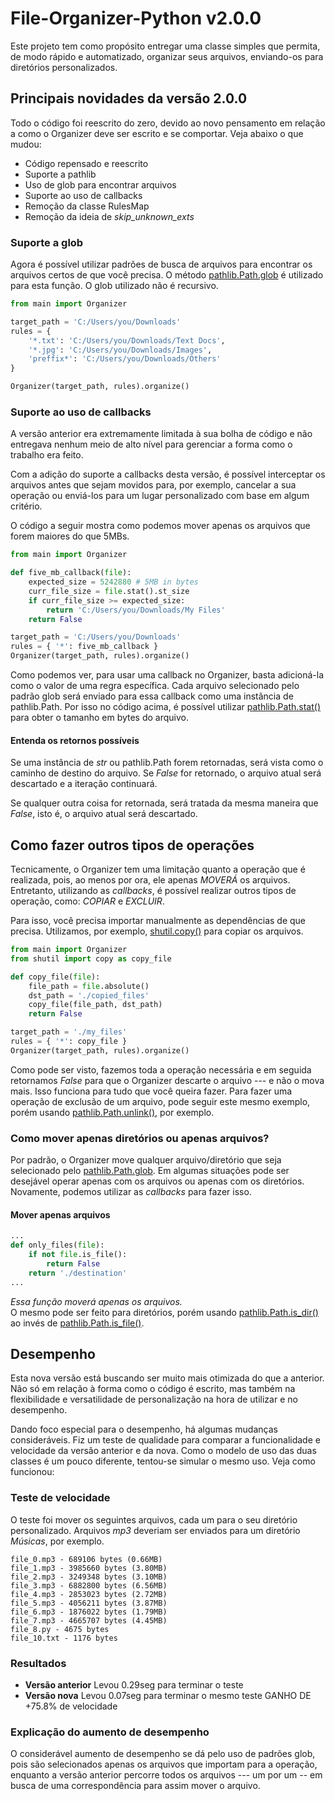 # File-Organizer-Python v2.0.0
Este projeto tem como propósito entregar uma classe simples que permita, de modo rápido e automatizado, organizar seus arquivos, enviando-os para diretórios personalizados.

## Principais novidades da versão 2.0.0
Todo o código foi reescrito do zero, devido ao novo pensamento
em relação a como o Organizer deve ser escrito e se comportar. Veja abaixo o que mudou:

- Código repensado e reescrito
- Suporte a pathlib
- Uso de glob para encontrar arquivos
- Suporte ao uso de callbacks
- Remoção da classe RulesMap
- Remoção da ideia de _skip_unknown_exts_

### Suporte a glob

Agora é possível utilizar padrões de busca de arquivos para encontrar os arquivos certos de que você precisa. O método [pathlib.Path.glob](https://docs.python.org/3/library/pathlib.html#pathlib.Path.glob "Veja como funciona na documentação oficial") é utilizado para esta função. O glob utilizado não é recursivo.

```python
from main import Organizer

target_path = 'C:/Users/you/Downloads'
rules = {
	'*.txt': 'C:/Users/you/Downloads/Text Docs',
	'*.jpg': 'C:/Users/you/Downloads/Images',
	'preffix*': 'C:/Users/you/Downloads/Others'
}

Organizer(target_path, rules).organize()
```

### Suporte ao uso de callbacks
A versão anterior era extremamente limitada à sua bolha de código e não entregava nenhum meio de alto nível para gerenciar a forma como o trabalho era feito. 

Com a adição do suporte a callbacks desta versão, é possível interceptar os arquivos antes que sejam movidos para, por exemplo, cancelar a sua operação ou enviá-los para um lugar personalizado com base em algum critério.

O código a seguir mostra como podemos mover apenas os arquivos que forem maiores do que 5MBs.
```python
from main import Organizer

def five_mb_callback(file):
	expected_size = 5242880 # 5MB in bytes
	curr_file_size = file.stat().st_size
	if curr_file_size >= expected_size:
		return 'C:/Users/you/Downloads/My Files'
	return False

target_path = 'C:/Users/you/Downloads'
rules = { '*': five_mb_callback }
Organizer(target_path, rules).organize()
```

Como podemos ver, para usar uma callback no Organizer, basta adicioná-la como o valor de uma regra específica. Cada arquivo selecionado pelo padrão glob será enviado para essa callback como uma instância de pathlib.Path. Por isso no código acima, é possível utilizar [pathlib.Path.stat()](https://docs.python.org/3/library/pathlib.html#pathlib.Path.stat "Veja como funciona na documentação oficial") para obter o tamanho em bytes do arquivo.

#### Entenda os retornos possíveis
Se uma instância de _str_ ou pathlib.Path forem retornadas, será vista como o caminho de destino do arquivo. Se _False_ for retornado, o arquivo atual será descartado e a iteração continuará.

Se qualquer outra coisa for retornada, será tratada da mesma maneira que _False_, isto é, o arquivo atual será descartado.

## Como fazer outros tipos de operações
Tecnicamente, o Organizer tem uma limitação quanto a operação que é realizada, pois, ao menos por ora, ele apenas _MOVERÁ_ os arquivos. Entretanto, utilizando as _callbacks_, é possível realizar outros tipos de operação, como: _COPIAR_ e _EXCLUIR_.

Para isso, você precisa importar manualmente as dependências de que precisa. Utilizamos, por exemplo, [shutil.copy()](https://docs.python.org/3/library/shutil.html#shutil.copy "Veja como funciona na documentação oficial") para copiar os arquivos.

```python
from main import Organizer
from shutil import copy as copy_file

def copy_file(file):
	file_path = file.absolute()
	dst_path = './copied_files'
	copy_file(file_path, dst_path)
	return False

target_path = './my_files'
rules = { '*': copy_file }
Organizer(target_path, rules).organize()
```

Como pode ser visto, fazemos toda a operação necessária e em seguida retornamos _False_ para que o Organizer descarte o arquivo --- e não o mova mais. Isso funciona para tudo que você queira fazer. Para fazer uma operação de exclusão de um arquivo, pode seguir este mesmo exemplo, porém usando [pathlib.Path.unlink()](https://docs.python.org/3/library/pathlib.html#pathlib.Path.unlink "Veja como funciona na documentação oficial"), por exemplo.

### Como mover apenas diretórios ou apenas arquivos?
Por padrão, o Organizer move qualquer arquivo/diretório que seja selecionado pelo [pathlib.Path.glob](https://docs.python.org/3/library/pathlib.html#pathlib.Path.glob "Veja como funciona na documentação oficial"). Em algumas situações pode ser desejável operar apenas com os arquivos ou apenas com os diretórios. Novamente, podemos utilizar as _callbacks_ para fazer isso.

#### Mover apenas arquivos
```python
...
def only_files(file):
	if not file.is_file():
		return False
	return './destination'
...
```

_Essa função moverá apenas os arquivos._<br>
O mesmo pode ser feito para diretórios, porém usando [pathlib.Path.is_dir()](https://docs.python.org/3/library/pathlib.html#pathlib.Path.is_dir "Veja como funciona na documentação oficial") ao invés de [pathlib.Path.is_file()](https://docs.python.org/3/library/pathlib.html#pathlib.Path.is_file "Veja como funciona na documentação oficial").

## Desempenho
Esta nova versão está buscando ser muito mais otimizada do que a anterior. Não só em relação à forma como o código é escrito, mas também na flexibilidade e versatilidade de personalização na hora de utilizar e no desempenho.

Dando foco especial para o desempenho, há algumas mudanças consideráveis. Fiz um teste de qualidade para comparar a funcionalidade e velocidade da versão anterior e da nova. Como o modelo de uso das duas classes é um pouco diferente, tentou-se simular o mesmo uso. Veja como funcionou:

### Teste de velocidade
O teste foi mover os seguintes arquivos, cada um para o seu diretório personalizado. Arquivos _mp3_ deveriam ser enviados para um diretório _Músicas_, por exemplo.
```
file_0.mp3 - 689106 bytes (0.66MB)
file_1.mp3 - 3985660 bytes (3.80MB)
file_2.mp3 - 3249348 bytes (3.10MB)
file_3.mp3 - 6882800 bytes (6.56MB)
file_4.mp3 - 2853023 bytes (2.72MB)
file_5.mp3 - 4056211 bytes (3.87MB)
file_6.mp3 - 1876022 bytes (1.79MB)
file_7.mp3 - 4665707 bytes (4.45MB)
file_8.py - 4675 bytes
file_10.txt - 1176 bytes
```

### Resultados
- **Versão anterior**
	Levou 0.29seg para terminar o teste
- **Versão nova**
	Levou 0.07seg para terminar o mesmo teste
	GANHO DE +75.8% de velocidade

### Explicação do aumento de desempenho
O considerável aumento de desempenho se dá pelo uso de padrões glob, pois são selecionados apenas os arquivos que importam para a operação, enquanto a versão anterior percorre todos os arquivos --- um por um -- em busca de uma correspondência para assim mover o arquivo.